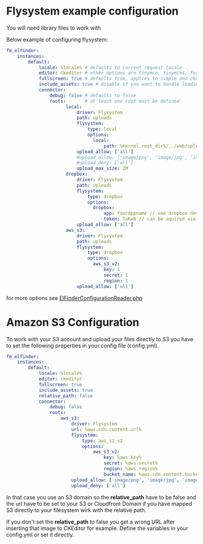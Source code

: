 Flysystem example configuration
===============================

You will need library files to work with 

Below example of configuring flysystem:

```yaml
fm_elfinder:
    instances:
        default:
            locale: %locale% # defaults to current request locale
            editor: ckeditor # other options are tinymce, tinymce4, form, custom and simple
            fullscreen: true # defaults true, applies to simple and ckeditor editors
            include_assets: true # disable if you want to handle loading of the javascript and css assets yourself
            connector:
                debug: false # defaults to false
                roots:       # at least one root must be defined
                      local:
                          driver: Flysystem
                          path: uploads
                          flysystem:
                              type: local
                              options:
                                local:
                                    path: %kernel.root_dir%/../web/uploads/
                          upload_allow: ['all']
                          #upload_allow: ['image/png', 'image/jpg', 'image/jpeg']
                          #upload_deny: ['all']
                          upload_max_size: 2M
                      dropbox:
                          driver: Flysystem
                          path: uploads
                          flysystem:
                              type: dropbox
                              options:
                                dropbox:
                                    app: YourAppname // see dropbox developer site
                                    token: ToKeN // can be aquired via developer console 
                          upload_allow: ['all']
                      aws_s3:
                          driver: Flysystem
                          path: uploads
                          flysystem:
                              type: dropbox
                              options:
                                aws_s3_v2:
                                    key: 1
                                    secret: 1
                                    region: 1
                          upload_allow: ['all']
```                          

for more options see [ElFinderConfigurationReader.php](https://github.com/helios-ag/FMElfinderBundle/blob/master/Configuration/ElFinderConfigurationReader.php)

# Amazon S3 Configuration

To work with your S3 account and upload your files directly to S3 you have to set the following properties in your config file (config.yml).

```yaml
fm_elfinder:
    instances:
        default:
            locale: %locale%
            editor: ckeditor
            fullscreen: true
            include_assets: true
            relative_path: false
            connector:
                debug: false
                roots:
                    aws_s3:
                        driver: Flysystem
                        url: %aws.cdn.content.url%
                        flysystem:
                            type: aws_s3_v2
                            options:
                                aws_s3_v2:
                                    key: %aws.key%
                                    secret: %aws.secret%
                                    region: %aws.region%
                                    bucket_name: %aws.cdn.content.bucket%
                        upload_allow: ['image/png', 'image/jpg', 'image/jpeg']
                        upload_deny: ['all']
```

In that case you use an S3 domain so the **relative_path** have to be false and the url have to be set to your S3 or Cloudfront Domain if you have mapped S3 directly to your filesystem wirk with the relative path. 

If you don't set the **relative_path** to false you get a wrong URL after inserting that image to CKEditor for example. 
Define the variables in your config.yml or set it directly.     